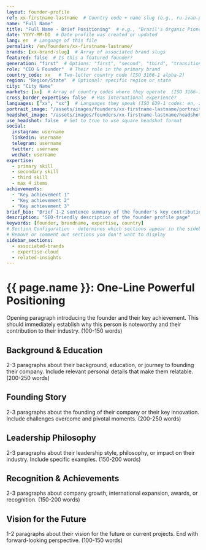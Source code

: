 ```yaml
---
layout: founder-profile
ref: xx-firstname-lastname  # Country code + name slug (e.g., ru-ivan-petrov)
name: "Full Name"
title: "Full Name - Brief Positioning"  # e.g., "Brazil's Organic Pioneer"
date: YYYY-MM-DD  # Date profile was created or updated
lang: en  # Language of this file
permalink: /en/founders/xx-firstname-lastname/
brands: [xx-brand-slug]  # Array of associated brand slugs
featured: false  # Is this a featured founder?
generation: "first"  # Options: "first", "second", "third", "transition"
role: "CEO & Founder"  # Their role in the primary brand
country_code: xx   # Two-letter country code (ISO 3166-1 alpha-2)
region: "Region/State"  # Optional: specific region or state
city: "City Name"
markets: [xx]  # Array of country codes where they operate  (ISO 3166-1 alpha-2)
cross_border_expertise: false  # Has international experience?
languages: ["xx", "xx"]  # Languages they speak (ISO 639-1 codes: en, zh, ru, etc.)
portrait_image: "/assets/images/founders/xx-firstname-lastname/portrait.jpg" # 2:3 aspect
headshot_image: "/assets/images/founders/xx-firstname-lastname/headshot.jpg" # 1:1 aspect
use_headshot: false  # Set to true to use square headshot format
social:
  instagram: username
  linkedin: username
  telegram: username
  twitter: username
  wechat: username
expertise:
  - primary skill
  - secondary skill
  - third skill
  - max 4 items
achievements:
  - "Key achievement 1"
  - "Key achievement 2"
  - "Key achievement 3"
brief_bio: "Brief 1-2 sentence summary of the founder's key contribution or unique positioning. Keep under 120 characters for card display."
description: "SEO-friendly description of the founder profile page"
keywords: [founder, brandname, expertise, country]
# Section Configuration - determines which sections appear in the sidebar
# Remove or comment out sections you don't want to display
sidebar_sections:
  - associated-brands
  - expertise-cloud
  - related-insights
---
```


# {{ page.name }}: One-Line Powerful Positioning

Opening paragraph introducing the founder and their key achievement. This should immediately establish why this person is noteworthy and their contribution to their industry. (100-150 words)

## Background & Education

2-3 paragraphs about their background, education, or journey to founding their company. Include relevant personal details that make them relatable. (200-250 words)

## Founding Story

2-3 paragraphs about the founding of their company or their key innovation. Include challenges overcome and pivotal moments. (200-250 words)

## Leadership Philosophy

2-3 paragraphs about their leadership style, philosophy, or impact on their industry. Include specific examples. (150-200 words)

## Recognition & Achievements

2-3 paragraphs about company growth, international expansion, awards, or recognition. (150-200 words)

## Vision for the Future

1-2 paragraphs about their vision for the future or current projects. End with forward-looking perspective. (100-150 words)

<!-- Optional: Add a meaningful quote if available -->
<!-- > "Quote text that captures their philosophy." - {{ page.name }} -->

